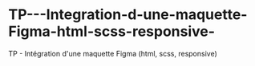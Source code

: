 # TP---Integration-d-une-maquette-Figma-html-scss-responsive-
TP - Intégration d'une maquette Figma (html, scss, responsive)
